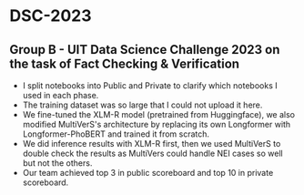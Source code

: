 # DSC-2023
## Group B - UIT Data Science Challenge 2023 on the task of Fact Checking &amp; Verification
- I split notebooks into Public and Private to clarify which notebooks I used in each phase.
- The training dataset was so large that I could not upload it here.
- We fine-tuned the XLM-R model (pretrained from Huggingface), we also modified MultiVerS's architecture by replacing its own Longformer with Longformer-PhoBERT and trained it from scratch.
- We did inference results with XLM-R first, then we used MultiVerS to double check the results as MultiVers could handle NEI cases so well but not the others.
- Our team achieved top 3 in public scoreboard and top 10 in private scoreboard.
